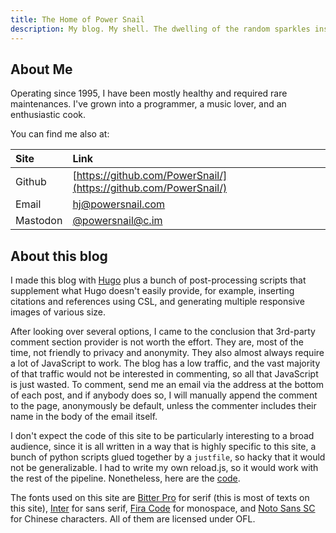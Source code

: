 ```yaml
---
title: The Home of Power Snail
description: My blog. My shell. The dwelling of the random sparkles inside my mind.
---
```


## About Me

Operating since 1995, I have been mostly healthy and required rare maintenances. I've grown into a programmer, a music lover, and an enthusiastic cook.

You can find me also at:

| Site     | Link                                                             |
| :------- | :--------------------------------------------------------------- |
| Github   | [https://github.com/PowerSnail/](https://github.com/PowerSnail/) |
| Email    | [hj@powersnail.com](mailto:hj@powersnail.com)                    |
| Mastodon | [@powersnail@c.im](https://c.im/@powersnail)                     |

## About this blog

I made this blog with [Hugo](https://gohugo.io/) plus a bunch of post-processing scripts that supplement what Hugo doesn't easily provide, for example, inserting citations and references using CSL, and generating multiple responsive images of various size.

After looking over several options, I came to the conclusion that 3rd-party comment section provider is not worth the effort. They are, most of the time, not friendly to privacy and anonymity. They also almost always require a lot of JavaScript to work. The blog has a low traffic, and the vast majority of that traffic would not be interested in commenting, so all that JavaScript is just wasted. To comment, send me an email via the address at the bottom of each post, and if anybody does so, I will manually append the comment to the page, anonymously be default, unless the commenter includes their name in the body of the email itself.

I don't expect the code of this site to be particularly interesting to a broad audience, since it is all written in a way that is highly specific to this site, a bunch of python scripts glued together by a `justfile`, so hacky that it would not be generalizable. I had to write my own reload.js, so it would work with the rest of the pipeline. Nonetheless, here are the [code](https://github.com/PowerSnail/PowerSnail.github.io).

The fonts used on this site are [Bitter Pro](https://www.huertatipografica.com/en/fonts/bitter-ht) for serif (this is most of texts on this site), [Inter](https://rsms.me/inter/) for sans serif, [Fira Code](https://github.com/tonsky/FiraCode) for monospace, and [Noto Sans SC](https://fonts.google.com/noto) for Chinese characters. All of them are licensed under OFL.

